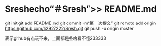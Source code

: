 # Sreshecho“＃Sresh”>> README.md 
git init 
git add README.md 
git commit -m“第一次提交” 
git remote add origin https://github.com/li2927222/Sresh.git
 git push -u origin master

表示github有点玩不来，上面都是些啥看不懂233333
